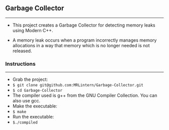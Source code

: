 ## Garbage Collector
---

* This project creates a Garbage Collector for detecting memory leaks using Modern C++.

* A memory leak occurs when a program incorrectly manages memory allocations in a way that memory which is no longer needed is not released.

### Instructions
---
* Grab the project:
* `$ git clone git@github.com:MRLintern/Garbage-Collector.git`
* `$ cd Garbage-Collector`
* The compiler used is g++ from the GNU Compiler Collection. You can also use gcc.
* Make the executable:
* `$ make`
* Run the executable:
* `$./compiled`

